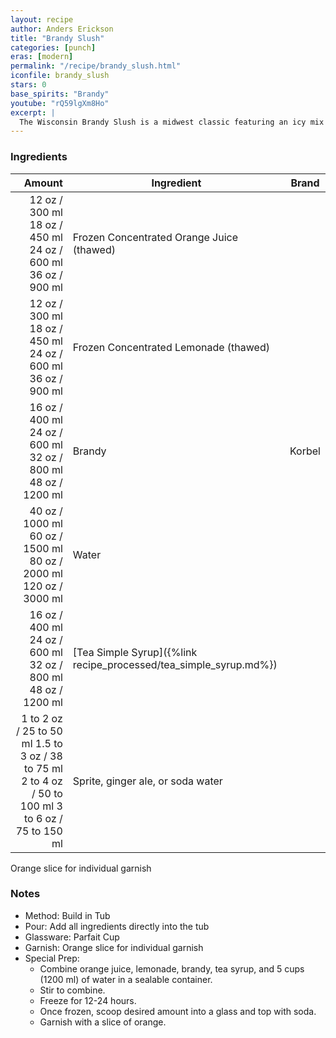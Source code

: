 ```yaml
---
layout: recipe
author: Anders Erickson
title: "Brandy Slush"
categories: [punch]
eras: [modern]
permalink: "/recipe/brandy_slush.html"
iconfile: brandy_slush
stars: 0
base_spirits: "Brandy"
youtube: "rQ59lgXm8Ho"
excerpt: |
  The Wisconsin Brandy Slush is a midwest classic featuring an icy mix of fruit juice, tea, and brandy. This boozy punch is perfect to serve at your next party.<br><br>For a wintery twist, substitute the juice concentrates with cranberry and lime. Top with spicy ginger ale. Garnish with a sprig of rosemary.
---
```


### Ingredients

|    Amount | Ingredient                                              | Brand  |
| --------: | ------------------------------------------------------- | ------ |
|     <span class="onex active">12 oz  / 300 ml</span> <span class="onehalfx">18 oz  / 450 ml</span> <span class="twox">24 oz  / 600 ml</span> <span class="threex">36 oz  / 900 ml</span>| Frozen Concentrated Orange Juice (thawed)               |
|     <span class="onex active">12 oz  / 300 ml</span> <span class="onehalfx">18 oz  / 450 ml</span> <span class="twox">24 oz  / 600 ml</span> <span class="threex">36 oz  / 900 ml</span>| Frozen Concentrated Lemonade (thawed)                   |
|     <span class="onex active">16 oz  / 400 ml</span> <span class="onehalfx">24 oz  / 600 ml</span> <span class="twox">32 oz  / 800 ml</span> <span class="threex">48 oz  / 1200 ml</span>| Brandy                                                  | Korbel |
|     <span class="onex active">40 oz  / 1000 ml</span> <span class="onehalfx">60 oz  / 1500 ml</span> <span class="twox">80 oz  / 2000 ml</span> <span class="threex">120 oz  / 3000 ml</span>| Water                                                   |
|     <span class="onex active">16 oz  / 400 ml</span> <span class="onehalfx">24 oz  / 600 ml</span> <span class="twox">32 oz  / 800 ml</span> <span class="threex">48 oz  / 1200 ml</span>| [Tea Simple Syrup]({%link recipe_processed/tea_simple_syrup.md%}) |
| <span class="onex active">1 to 2 oz  / 25 to 50 ml</span> <span class="onehalfx">1.5 to 3 oz  / 38 to 75 ml</span> <span class="twox">2 to 4 oz  / 50 to 100 ml</span> <span class="threex">3 to 6 oz  / 75 to 150 ml</span>| Sprite, ginger ale, or soda water                       |

Orange slice for individual garnish

### Notes

- Method: Build in Tub
- Pour: Add all ingredients directly into the tub
- Glassware: Parfait Cup
- Garnish: Orange slice for individual garnish
- Special Prep:
  - Combine orange juice, lemonade, brandy, tea syrup, and 5 cups (1200 ml) of water in a sealable container.
  - Stir to combine.
  - Freeze for 12-24 hours.
  - Once frozen, scoop desired amount into a glass and top with soda.
  - Garnish with a slice of orange.
